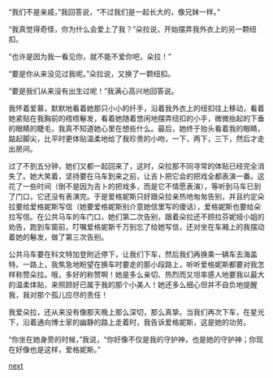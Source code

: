 
“我们不是亲戚，”我回答说，“不过我们是一起长大的，像兄妹一样。”

“我真觉得奇怪，你为什么会爱上了我？”朵拉说，开始摆弄我外衣上的另一颗纽扣。

“也许是因为我一看见你，就不能不爱你吧，朵拉！”

“要是你从来没见过我呢。”朵拉说，又换了一颗纽扣。

“要是我们从来没有出生过呢！”我满心高兴地回答说。

我怀着爱慕，默默地看着她那只小小的纤手，沿着我外衣上的纽扣往上移动，看着她紧贴在我胸前的绺绺鬈发，看着她随着悠闲地摆弄纽扣的小手，微微抬起的下垂的眼睛的睫毛，我真不知道她心里在想些什么。最后，她终于抬头看着我的眼睛，踮起脚尖，比平时更体贴温柔地给了我珍贵的小吻，一下，两下，三下，然后才走出房间。

过了不到五分钟，她们又都一起回来了，这时，朵拉那不同寻常的体贴已经完全消失了。她大笑着，坚持要在马车到来之前，让吉卜把它会的把戏全都表演一番。这花了一些时间（倒不是因为吉卜的把戏多，而是它不情愿表演），等听到马车已到了门口，它还没有表演完。于是爱格妮斯只好跟朵拉亲热地匆匆告别，并且约定朵拉要给爱格妮斯写信（她要爱格妮斯别介意她信里写的傻话），爱格妮斯也要给朵拉写信。在公共马车的车门口，她们第二次告别，跟着朵拉还不顾拉芬妮娅小姐的劝告，跑到车窗前，叮嘱爱格妮斯千万别忘了给她写信，还对坐在车厢上的我摆动着她的鬈发，做了第三次告别。

公共马车要在科文特加登附近停下，让我们下车，然后我们再换乘一辆车去海盖特。一路上，我焦急地盼望在换车时要走的那小段路上，听听爱格妮斯都要对我怎样称赞朵拉。哦，多好的称赞啊！她是多么亲切、热烈而又坦率感人地要我以最大的温柔体贴，来照顾好已属于我的那个小美人！她还多么细心但并不自负地提醒我，我对那个孤儿应尽的责任！

我爱朵拉，还从来没有像那天晚上那么深切，那么真挚。当我们再次下车，在星光下，沿着通向博士家的幽静的路上走着时，我告诉爱格妮斯，这是她的功劳。

“你坐在她身旁的时候，”我说，“你好像不仅是我的守护神，也是她的守护神；你现在好像也是这样，爱格妮斯。”

[next](page541)
